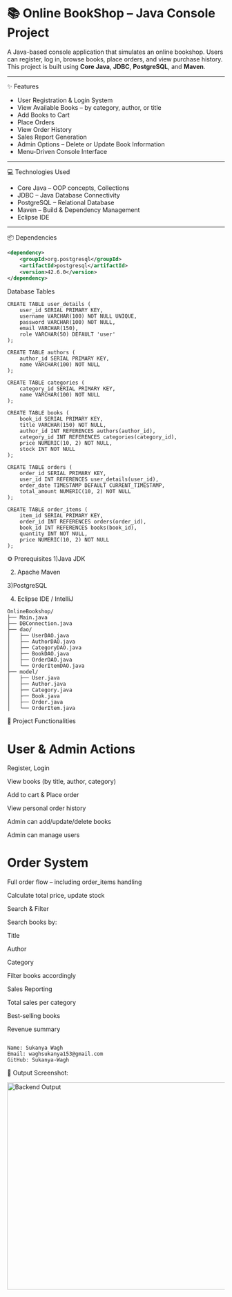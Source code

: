 # 📚 Online BookShop – Java Console Project

A Java-based console application that simulates an online bookshop. Users can register, log in, browse books, place orders, and view purchase history. This project is built using **Core Java**, **JDBC**, **PostgreSQL**, and **Maven**.

---

✨ Features

-  User Registration & Login System 
-  View Available Books – by category, author, or title  
-  Add Books to Cart  
-  Place Orders  
-  View Order History  
-  Sales Report Generation  
-  Admin Options – Delete or Update Book Information  
-  Menu-Driven Console Interface  

---

 💻 Technologies Used

-  Core Java – OOP concepts, Collections  
-  JDBC – Java Database Connectivity  
-  PostgreSQL – Relational Database  
-  Maven – Build & Dependency Management  
-  Eclipse IDE  

---

📦 Dependencies

```xml
<dependency>
    <groupId>org.postgresql</groupId>
    <artifactId>postgresql</artifactId>
    <version>42.6.0</version>
</dependency>
```   

 Database Tables
```
CREATE TABLE user_details (
    user_id SERIAL PRIMARY KEY,
    username VARCHAR(100) NOT NULL UNIQUE,
    password VARCHAR(100) NOT NULL,
    email VARCHAR(150),
    role VARCHAR(50) DEFAULT 'user'
);

CREATE TABLE authors (
    author_id SERIAL PRIMARY KEY,
    name VARCHAR(100) NOT NULL
);

CREATE TABLE categories (
    category_id SERIAL PRIMARY KEY,
    name VARCHAR(100) NOT NULL
);

CREATE TABLE books (
    book_id SERIAL PRIMARY KEY,
    title VARCHAR(150) NOT NULL,
    author_id INT REFERENCES authors(author_id),
    category_id INT REFERENCES categories(category_id),
    price NUMERIC(10, 2) NOT NULL,
    stock INT NOT NULL
);

CREATE TABLE orders (
    order_id SERIAL PRIMARY KEY,
    user_id INT REFERENCES user_details(user_id),
    order_date TIMESTAMP DEFAULT CURRENT_TIMESTAMP,
    total_amount NUMERIC(10, 2) NOT NULL
);

CREATE TABLE order_items (
    item_id SERIAL PRIMARY KEY,
    order_id INT REFERENCES orders(order_id),
    book_id INT REFERENCES books(book_id),
    quantity INT NOT NULL,
    price NUMERIC(10, 2) NOT NULL
);
```
⚙️ Prerequisites
1)Java JDK

2) Apache Maven

3)PostgreSQL

4) Eclipse IDE / IntelliJ
```
OnlineBookshop/
├── Main.java
├── DBConnection.java
├── dao/
│   ├── UserDAO.java
│   ├── AuthorDAO.java
│   ├── CategoryDAO.java
│   ├── BookDAO.java
│   ├── OrderDAO.java
│   └── OrderItemDAO.java
├── model/
│   ├── User.java
│   ├── Author.java
│   ├── Category.java
│   ├── Book.java
│   ├── Order.java
│   └── OrderItem.java
```

🔧 Project Functionalities

# User & Admin Actions

Register, Login

View books (by title, author, category)

Add to cart & Place order

View personal order history

Admin can add/update/delete books

Admin can manage users

# Order System
Full order flow – including order_items handling

Calculate total price, update stock

 Search & Filter

Search books by:

 Title

 Author

 Category

Filter books accordingly

 Sales Reporting
 
 Total sales per category

 Best-selling books

 Revenue summary


``` Developer Info

Name: Sukanya Wagh
Email: waghsukanya153@gmail.com
GitHub: Sukanya-Wagh
```

📸 Output Screenshot:

<img width="752" height="480" alt="Backend Output" src="https://github.com/user-attachments/assets/bb9bbc6c-24e0-4b73-87bd-b6750927393e" />

